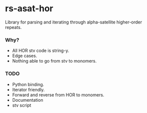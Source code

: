 # rs-asat-hor
Library for parsing and iterating through alpha-satellite higher-order repeats.

### Why?
* All HOR stv code is string-y.
* Edge cases.
* Nothing able to go from stv to monomers.

### TODO
* Python binding.
* Iterator friendly.
* Forward and reverse from HOR to monomers.
* Documentation
* stv script

